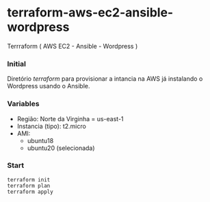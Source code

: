 # terraform-aws-ec2-ansible-wordpress
Terrraform ( AWS EC2 - Ansible - Wordpress )

### Initial
Diretório *terraform* para provisionar a intancia na AWS já instalando o Wordpress usando o Ansible.

### Variables

- Região: Norte da Virginha = us-east-1
- Instancia (tipo): t2.micro
- AMI:
  - ubuntu18
  - ubuntu20 (selecionada)

### Start
```
terraform init
terraform plan
terraform apply
```